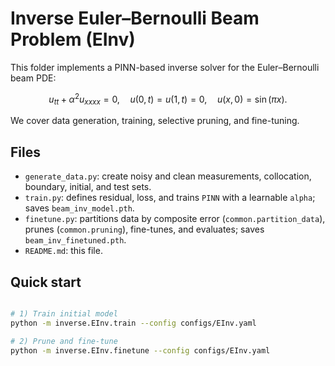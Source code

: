 # Inverse Euler–Bernoulli Beam Problem (EInv)

This folder implements a PINN-based inverse solver for the Euler–Bernoulli beam PDE:

$$ u_{tt} + \alpha^2 u_{xxxx} = 0, \quad u(0,t)=u(1,t)=0, \quad u(x,0)=\sin(\pi x). $$

We cover data generation, training, selective pruning, and fine-tuning.

## Files

- `generate_data.py`: create noisy and clean measurements, collocation, boundary, initial, and test sets.
- `train.py`: defines residual, loss, and trains `PINN` with a learnable `alpha`; saves `beam_inv_model.pth`.
- `finetune.py`: partitions data by composite error (`common.partition_data`), prunes (`common.pruning`), fine-tunes, and evaluates; saves `beam_inv_finetuned.pth`.
- `README.md`: this file.

## Quick start

```bash

# 1) Train initial model
python -m inverse.EInv.train --config configs/EInv.yaml

# 2) Prune and fine-tune
python -m inverse.EInv.finetune --config configs/EInv.yaml
```
